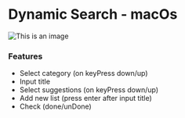 # Dynamic Search - macOs

![This is an image]([https://ik.imagekit.io/m1ke1magek1t/Group%204_j3-9dua90.png?updatedAt=1709491184286](https://ik.imagekit.io/m1ke1magek1t/Dynamic%20search_8zIPtnMpm.png?updatedAt=1714553778389))

### Features
- Select category (on keyPress down/up)
- Input title
- Select suggestions (on keyPress down/up)
- Add new list (press enter after input title)
- Check (done/unDone)
